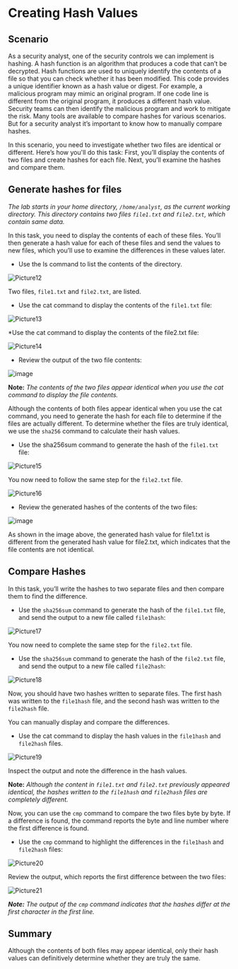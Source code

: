 # Creating Hash Values

## Scenario
As a security analyst, one of the security controls we can implement is hashing. A hash function is an algorithm that produces a code that can’t be decrypted. Hash functions are used to uniquely identify the contents of a file so that you can check whether it has been modified. This code provides a unique identifier known as a hash value or digest. For example, a malicious program may mimic an original program. If one code line is different from the original program, it produces a different hash value. Security teams can then identify the malicious program and work to mitigate the risk. Many tools are available to compare hashes for various scenarios. But for a security analyst it’s important to know how to manually compare hashes.

In this scenario, you need to investigate whether two files are identical or different. Here’s how you'll do this task: First, you’ll display the contents of two files and create hashes for each file. Next, you’ll examine the hashes and compare them.

## Generate hashes for files
*The lab starts in your home directory, `/home/analyst`, as the current working directory. This directory contains two files `file1.txt` and `file2.txt`, which contain same data.*

In this task, you need to display the contents of each of these files. You’ll then generate a hash value for each of these files and send the values to new files, which you’ll use to examine the differences in these values later.

* Use the ls command to list the contents of the directory.

![Picture12](https://github.com/user-attachments/assets/3929ee9d-54e7-4b4c-bacd-9400c938818b)

Two files, `file1.txt` and `file2.txt`, are listed.

* Use the cat command to display the contents of the `file1.txt` file:

![Picture13](https://github.com/user-attachments/assets/8046ab33-50be-468d-95cf-c9fee3e89f91)

*Use the cat command to display the contents of the file2.txt file:

![Picture14](https://github.com/user-attachments/assets/bc72e34c-0ddc-47a5-a8b4-0bb07153aab7)

* Review the output of the two file contents:

![image](https://github.com/user-attachments/assets/f4144731-259d-4a8d-a2ca-04ed8d071685)

**Note:** *The contents of the two files appear identical when you use the cat command to display the file contents.*

Although the contents of both files appear identical when you use the cat command, you need to generate the hash for each file to determine if the files are actually different. To determine whether the files are truly identical, we use the `sha256` command to calculate their hash values. 

* Use the sha256sum command to generate the hash of the `file1.txt` file:

![Picture15](https://github.com/user-attachments/assets/7396bfe1-73f3-449d-8b17-26773f2cb33b)

You now need to follow the same step for the `file2.txt` file.

![Picture16](https://github.com/user-attachments/assets/d369b055-c60f-4121-a90e-13f094699170)

* Review the generated hashes of the contents of the two files:

![image](https://github.com/user-attachments/assets/4a4719b0-956f-4bbb-ad2d-a4da88b1889c)

As shown in the image above, the generated hash value for file1.txt is different from the generated hash value for file2.txt, which indicates that the file contents are not identical.

## Compare Hashes
In this task, you’ll write the hashes to two separate files and then compare them to find the difference.

* Use the `sha256sum` command to generate the hash of the `file1.txt` file, and send the output to a new file called `file1hash`:

![Picture17](https://github.com/user-attachments/assets/ddc84cc8-9bbd-4af6-81da-deb5c9f698c9)

You now need to complete the same step for the `file2.txt` file.

* Use the `sha256sum` command to generate the hash of the `file2.txt` file, and send the output to a new file called `file2hash`:

![Picture18](https://github.com/user-attachments/assets/fe7f4775-2fea-4ae1-85cf-298dadbec890)

Now, you should have two hashes written to separate files. The first hash was written to the `file1hash` file, and the second hash was written to the `file2hash` file.

You can manually display and compare the differences.

* Use the cat command to display the hash values in the `file1hash` and `file2hash` files.

![Picture19](https://github.com/user-attachments/assets/2ae96c46-8a60-4f9c-bb31-262042157ea7)

Inspect the output and note the difference in the hash values.

**Note:** *Although the content in `file1.txt` and `file2.txt` previously appeared identical, the hashes written to the `file1hash` and `file2hash` files are completely different.*

Now, you can use the `cmp` command to compare the two files byte by byte. If a difference is found, the command reports the byte and line number where the first difference is found.

* Use the `cmp` command to highlight the differences in the `file1hash` and `file2hash` files:

![Picture20](https://github.com/user-attachments/assets/f915e476-020b-41d0-9f9e-22cc586e06be)

Review the output, which reports the first difference between the two files:

![Picture21](https://github.com/user-attachments/assets/330600a9-7cd3-46df-a396-6a8f4152f5d3)

***Note:** The output of the `cmp` command indicates that the hashes differ at the first character in the first line.*

## Summary
Although the contents of both files may appear identical, only their hash values can definitively determine whether they are truly the same.
